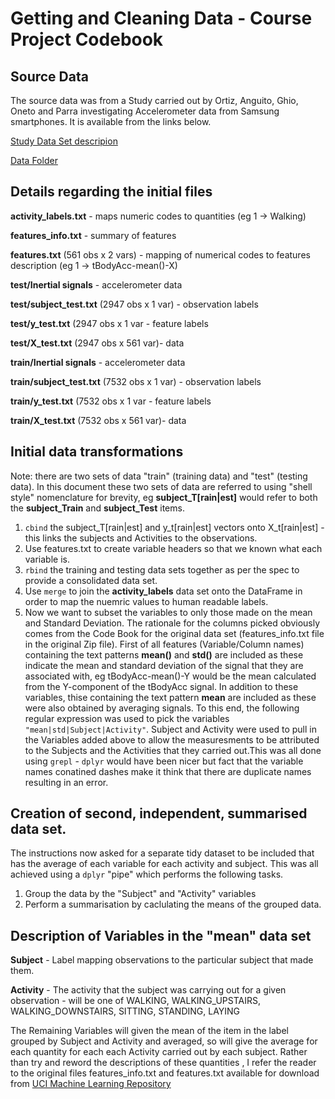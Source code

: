 # Getting and Cleaning Data - Course Project Codebook 

## Source Data

The source data was from a Study carried out by Ortiz, Anguito, Ghio, Oneto and Parra investigating Accelerometer data from Samsung smartphones. It is available from the links below.

[Study Data Set descripion](http://archive.ics.uci.edu/ml/datasets/Human+Activity+Recognition+Using+Smartphones#)

[Data Folder](http://archive.ics.uci.edu/ml/machine-learning-databases/00240/)

## Details regarding the initial files 

**activity_labels.txt** - maps numeric codes to quantities (eg 1 -> Walking)

**features_info.txt** - summary of features

**features.txt** (561 obs x 2 vars) - mapping of numerical codes to features description (eg 1 -> tBodyAcc-mean()-X)

**test/Inertial signals** - accelerometer data

**test/subject_test.txt** (2947 obs x 1 var) - observation labels

**test/y_test.txt** (2947 obs x 1 var  - feature labels

**test/X_test.txt**  (2947 obs x 561 var)- data

**train/Inertial signals** - accelerometer data

**train/subject_test.txt** (7532 obs x 1 var) - observation labels

**train/y_test.txt** (7532 obs x 1 var  - feature labels

**train/X_test.txt**  (7532 obs x 561 var)- data

## Initial data transformations 

Note: there are two sets of data "train" (training data) and "test" (testing data). In this document these two sets of data are referred to using "shell style" nomenclature for brevity, eg **subject_T[rain|est]** would refer to both the **subject_Train** and **subject_Test** items.

1. `cbind` the subject_T[rain|est] and y_t[rain|est] vectors onto X_t[rain|est] - this links the subjects and Activities to the observations.
2. Use features.txt to create variable headers so that we known what each variable is.
3. `rbind` the training and testing data sets together as per the spec to provide a consolidated data set.
4. Use `merge` to join the **activity_labels** data set onto the DataFrame in order to map the nuemric values to human readable labels.
5. Now we want to subset the variables to only those made on the mean and Standard Deviation. The rationale for the columns picked obviously comes from the Code Book for the original data set (features_info.txt file in the original Zip file). First of all features (Variable/Column names) containing the text patterns **mean()** and **std()** are included as these indicate the mean and standard deviation of the signal that they are associated with, eg tBodyAcc-mean()-Y would be the mean calculated from the Y-component of the tBodyAcc signal. In addition to these variables, thise containing the text pattern **mean** are included as these were also obtained by averaging signals. To this end, the following regular expression was used to pick the variables `"mean|std|Subject|Activity"`. Subject and Activity were used to pull in the Variables added above to allow the measuresments to be attributed to the Subjects and the Activities that they carried out.This was all done using `grepl` - `dplyr` would have been nicer but fact that the variable names conatined dashes  make it think that there are duplicate names resulting in an error.

## Creation of second, independent, summarised data set.
The instructions now asked for a separate tidy dataset to be included that has the average of each variable for each activity and subject. This was all achieved using a  `dplyr` "pipe" which performs the following tasks.

1. Group the data by the "Subject" and "Activity" variables
2. Perform a summarisation by caclulating the means of the grouped data.


## Description of Variables in the "mean" data set

**Subject** - Label mapping observations to the particular subject that made them.

**Activity** - The activity that the subject was carrying out for a given observation - will be one of WALKING, WALKING_UPSTAIRS, WALKING_DOWNSTAIRS, SITTING, STANDING, LAYING

The Remaining Variables will given the mean of the item in the label grouped by Subject and Activity and averaged, so will give the average for each quantity for each each Activity carried out by each subject. Rather than try and reword the descriptions of these quantities , I refer the reader to the original files features_info.txt and features.txt available for download from [UCI Machine Learning Repository](http://archive.ics.uci.edu/ml/datasets/Human+Activity+Recognition+Using+Smartphones#)
